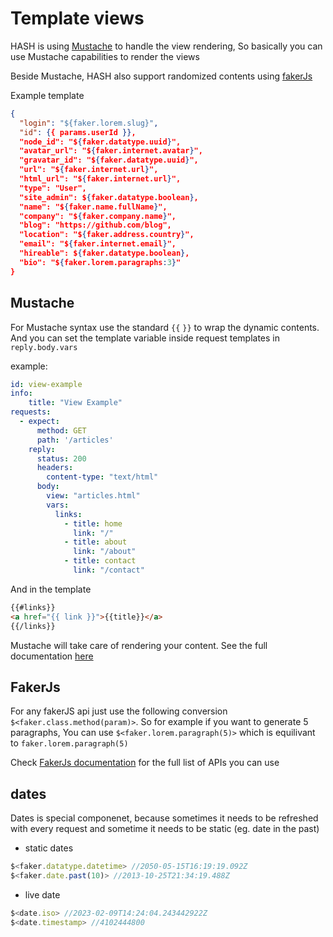 # Template views
HASH is using [Mustache](https://mustache.github.io) to handle the view rendering, So basically you can use Mustache capabilities to render the views

Beside Mustache, HASH also support randomized contents using [fakerJs](https://fakerjs.dev)


Example template

```json
{
  "login": "${faker.lorem.slug}",
  "id": {{ params.userId }},
  "node_id": "${faker.datatype.uuid}",
  "avatar_url": "${faker.internet.avatar}",
  "gravatar_id": "${faker.datatype.uuid}",
  "url": "${faker.internet.url}",
  "html_url": "${faker.internet.url}",
  "type": "User",
  "site_admin": ${faker.datatype.boolean},
  "name": "${faker.name.fullName}",
  "company": "${faker.company.name}",
  "blog": "https://github.com/blog",
  "location": "${faker.address.country}",
  "email": "${faker.internet.email}",
  "hireable": ${faker.datatype.boolean},
  "bio": "${faker.lorem.paragraphs:3}"
}
```

## Mustache
For Mustache syntax use the standard `{{`  `}}` to wrap the dynamic contents. And you can set the template variable inside request templates in `reply.body.vars`

example:

```yaml
id: view-example
info:
    title: "View Example"
requests:
  - expect:
      method: GET
      path: '/articles'
    reply:
      status: 200
      headers:
        content-type: "text/html"
      body: 
        view: "articles.html"
        vars:
          links:
            - title: home
              link: "/"
            - title: about
              link: "/about"
            - title: contact
              link: "/contact"
```
And in the template 

```html
{{#links}}
<a href="{{ link }}">{{title}}</a>
{{/links}}
```
Mustache will take care of rendering your content. See the full documentation [here](https://mustache.github.io/mustache.5.html)


## FakerJs
For any fakerJS api just use the following conversion `$<faker.class.method(param)>`.
So for example if you want to generate 5 paragraphs, You can use `$<faker.lorem.paragraph(5)>` which is equilivant to `faker.lorem.paragraph(5)`  

Check [FakerJs documentation](https://fakerjs.dev/api/) for the full list of APIs you can use 


## dates
Dates is special componenet, because sometimes it needs to be refreshed with every request and sometime it needs to be static (eg. date in the past)

* static dates

```js
$<faker.datatype.datetime> //2050-05-15T16:19:19.092Z
$<faker.date.past(10)> //2013-10-25T21:34:19.488Z
```

* live date
```js
$<date.iso> //2023-02-09T14:24:04.243442922Z
$<date.timestamp> //4102444800
```
